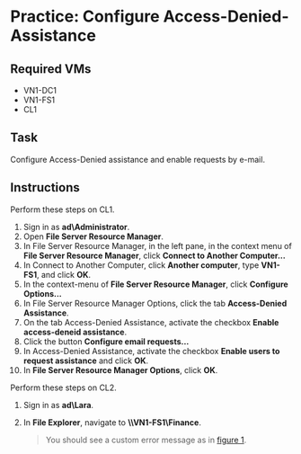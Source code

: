 # Practice: Configure Access-Denied-Assistance

## Required VMs

* VN1-DC1
* VN1-FS1
* CL1

## Task

Configure Access-Denied assistance and enable requests by e-mail.

## Instructions

Perform these steps on CL1.

1. Sign in as **ad\Administrator**.
1. Open **File Server Resource Manager**.
1. In File Server Resource Manager, in the left pane, in the context menu of **File Server Resource Manager**, click **Connect to Another Computer...**
1. In Connect to Another Computer, click **Another computer**, type **VN1-FS1**, and click **OK**.
1. In the context-menu of **File Server Resource Manager**, click **Configure Options...**
1. In File Server Resource Manager Options, click the tab **Access-Denied Assistance**.
1. On the tab Access-Denied Assistance, activate the checkbox **Enable access-deneid assistance**.
1. Click the button **Configure email requests...**
1. In Access-Denied Assistance, activate the checkbox **Enable users to request assistance** and click **OK**.
1. In **File Server Resource Manager Options**, click **OK**.

Perform these steps on CL2.

1. Sign in as **ad\Lara**.
1. In **File Explorer**, navigate to **\\\\VN1-FS1\\Finance**.

    > You should see a custom error message as in [figure 1].

[figure 1]:/images/Access-Denied-Assistance-Message.png